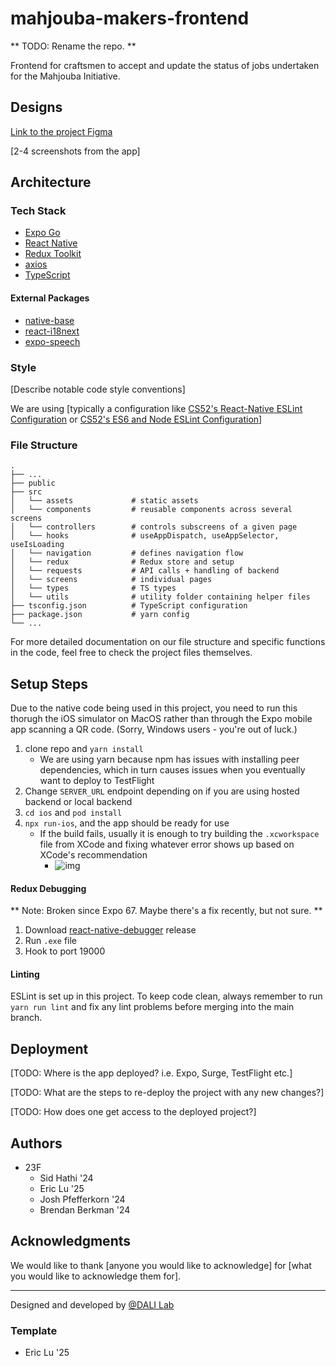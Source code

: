 # mahjouba-makers-frontend

** TODO: Rename the repo. **

Frontend for craftsmen to accept and update the status of jobs undertaken for the Mahjouba Initiative.

## Designs

[Link to the project Figma](https://www.figma.com/file/rcOfcvZOeWk6nu4GqHAHI1/Mahjouba-Initiative-23F?type=design&mode=design&t=m3PQAB3jcMtY0YEQ-0)

[2-4 screenshots from the app]

## Architecture
### Tech Stack
- [Expo Go](https://expo.dev/client)
- [React Native](https://reactnative.dev/)
- [Redux Toolkit](https://redux-toolkit.js.org/)
- [axios](https://github.com/axios/axios)
- [TypeScript](https://www.typescriptlang.org/docs/)

#### External Packages
- [native-base](https://nativebase.io/)
- [react-i18next](https://react.i18next.com/)
- [expo-speech](https://docs.expo.dev/versions/latest/sdk/speech/)

### Style
[Describe notable code style conventions]

We are using [typically a configuration like [CS52's React-Native ESLint Configuration](https://gist.github.com/timofei7/c8df5cc69f44127afb48f5d1dffb6c84) or [CS52's ES6 and Node ESLint Configuration](https://gist.github.com/timofei7/21ac43d41e506429495c7368f0b40cc7)]

### File Structure
    .
    ├── ...    
    ├── public
    ├── src                
    │   └── assets             # static assets   
    │   └── components         # reusable components across several screens
    │   └── controllers        # controls subscreens of a given page
    │   └── hooks              # useAppDispatch, useAppSelector, useIsLoading
    │   └── navigation         # defines navigation flow
    │   └── redux              # Redux store and setup
    │   └── requests           # API calls + handling of backend
    │   └── screens            # individual pages
    │   └── types              # TS types
    │   └── utils              # utility folder containing helper files
    ├── tsconfig.json          # TypeScript configuration
    ├── package.json           # yarn config
    └── ...

For more detailed documentation on our file structure and specific functions in the code, feel free to check the project files themselves.

## Setup Steps

Due to the native code being used in this project, you need to run this thorugh the iOS simulator on MacOS rather than through the Expo mobile app scanning a QR code. (Sorry, Windows users - you're out of luck.)

1. clone repo and `yarn install`
   - We are using yarn because npm has issues with installing peer dependencies, which in turn causes issues when you eventually want to deploy to TestFlight
2. Change `SERVER_URL` endpoint depending on if you are using hosted backend or local backend
3. `cd ios` and `pod install`
4. `npx run-ios`, and the app should be ready for use
   - If the build fails, usually it is enough to try building the `.xcworkspace` file from XCode and fixing whatever error shows up based on XCode's recommendation
      - ![img](https://i.imgur.com/6WCL7Gd.png)

#### Redux Debugging

** Note: Broken since Expo 67. Maybe there's a fix recently, but not sure. **

1. Download [react-native-debugger](https://github.com/jhen0409/react-native-debugger/releases) release
2. Run `.exe` file
3. Hook to port 19000

#### Linting

ESLint is set up in this project. To keep code clean, always remember to run `yarn run lint` and fix any lint problems before merging into the main branch.

## Deployment
[TODO: Where is the app deployed? i.e. Expo, Surge, TestFlight etc.]

[TODO: What are the steps to re-deploy the project with any new changes?]

[TODO: How does one get access to the deployed project?]

## Authors
- 23F
   - Sid Hathi '24
   - Eric Lu '25
   - Josh Pfefferkorn '24
   - Brendan Berkman '24

## Acknowledgments
We would like to thank [anyone you would like to acknowledge] for [what you would like to acknowledge them for].

---
Designed and developed by [@DALI Lab](https://github.com/dali-lab)

### Template

- Eric Lu '25
